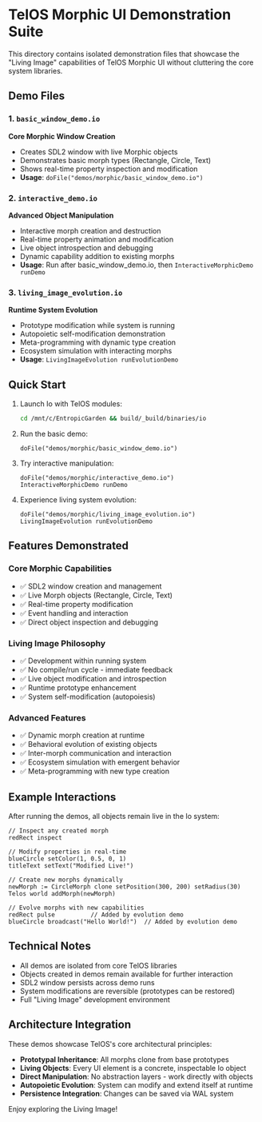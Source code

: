 # TelOS Morphic UI Demonstration Suite

This directory contains isolated demonstration files that showcase the "Living Image" capabilities of TelOS Morphic UI without cluttering the core system libraries.

## Demo Files

### 1. `basic_window_demo.io`
**Core Morphic Window Creation**
- Creates SDL2 window with live Morphic objects
- Demonstrates basic morph types (Rectangle, Circle, Text)
- Shows real-time property inspection and modification
- **Usage**: `doFile("demos/morphic/basic_window_demo.io")`

### 2. `interactive_demo.io`
**Advanced Object Manipulation**
- Interactive morph creation and destruction
- Real-time property animation and modification
- Live object introspection and debugging
- Dynamic capability addition to existing morphs
- **Usage**: Run after basic_window_demo.io, then `InteractiveMorphicDemo runDemo`

### 3. `living_image_evolution.io`
**Runtime System Evolution**
- Prototype modification while system is running
- Autopoietic self-modification demonstration
- Meta-programming with dynamic type creation
- Ecosystem simulation with interacting morphs
- **Usage**: `LivingImageEvolution runEvolutionDemo`

## Quick Start

1. Launch Io with TelOS modules:
   ```bash
   cd /mnt/c/EntropicGarden && build/_build/binaries/io
   ```

2. Run the basic demo:
   ```io
   doFile("demos/morphic/basic_window_demo.io")
   ```

3. Try interactive manipulation:
   ```io
   doFile("demos/morphic/interactive_demo.io")
   InteractiveMorphicDemo runDemo
   ```

4. Experience living system evolution:
   ```io
   doFile("demos/morphic/living_image_evolution.io") 
   LivingImageEvolution runEvolutionDemo
   ```

## Features Demonstrated

### Core Morphic Capabilities
- ✅ SDL2 window creation and management
- ✅ Live Morph objects (Rectangle, Circle, Text)
- ✅ Real-time property modification
- ✅ Event handling and interaction
- ✅ Direct object inspection and debugging

### Living Image Philosophy
- ✅ Development within running system
- ✅ No compile/run cycle - immediate feedback
- ✅ Live object modification and introspection
- ✅ Runtime prototype enhancement
- ✅ System self-modification (autopoiesis)

### Advanced Features
- ✅ Dynamic morph creation at runtime
- ✅ Behavioral evolution of existing objects
- ✅ Inter-morph communication and interaction
- ✅ Ecosystem simulation with emergent behavior
- ✅ Meta-programming with new type creation

## Example Interactions

After running the demos, all objects remain live in the Io system:

```io
// Inspect any created morph
redRect inspect

// Modify properties in real-time
blueCircle setColor(1, 0.5, 0, 1)
titleText setText("Modified Live!")

// Create new morphs dynamically  
newMorph := CircleMorph clone setPosition(300, 200) setRadius(30)
Telos world addMorph(newMorph)

// Evolve morphs with new capabilities
redRect pulse          // Added by evolution demo
blueCircle broadcast("Hello World!")  // Added by evolution demo
```

## Technical Notes

- All demos are isolated from core TelOS libraries
- Objects created in demos remain available for further interaction
- SDL2 window persists across demo runs
- System modifications are reversible (prototypes can be restored)
- Full "Living Image" development environment

## Architecture Integration

These demos showcase TelOS's core architectural principles:
- **Prototypal Inheritance**: All morphs clone from base prototypes
- **Living Objects**: Every UI element is a concrete, inspectable Io object
- **Direct Manipulation**: No abstraction layers - work directly with objects
- **Autopoietic Evolution**: System can modify and extend itself at runtime
- **Persistence Integration**: Changes can be saved via WAL system

Enjoy exploring the Living Image!